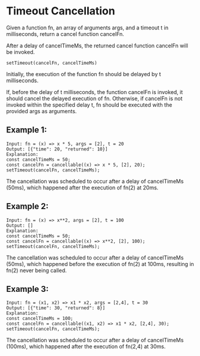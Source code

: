 # Timeout Cancellation

Given a function fn, an array of arguments args, and a timeout t in milliseconds, return a cancel function cancelFn.

After a delay of cancelTimeMs, the returned cancel function cancelFn will be invoked.

```
setTimeout(cancelFn, cancelTimeMs)
```
Initially, the execution of the function fn should be delayed by t milliseconds.

If, before the delay of t milliseconds, the function cancelFn is invoked, it should cancel the delayed execution of fn. Otherwise, if cancelFn is not invoked within the specified delay t, fn should be executed with the provided args as arguments.

 

## Example 1:
```
Input: fn = (x) => x * 5, args = [2], t = 20
Output: [{"time": 20, "returned": 10}]
Explanation: 
const cancelTimeMs = 50;
const cancelFn = cancellable((x) => x * 5, [2], 20);
setTimeout(cancelFn, cancelTimeMs);
```

The cancellation was scheduled to occur after a delay of cancelTimeMs (50ms), which happened after the execution of fn(2) at 20ms.

## Example 2:
```
Input: fn = (x) => x**2, args = [2], t = 100
Output: []
Explanation: 
const cancelTimeMs = 50;
const cancelFn = cancellable((x) => x**2, [2], 100);
setTimeout(cancelFn, cancelTimeMs);
```
The cancellation was scheduled to occur after a delay of cancelTimeMs (50ms), which happened before the execution of fn(2) at 100ms, resulting in fn(2) never being called.

## Example 3:
```
Input: fn = (x1, x2) => x1 * x2, args = [2,4], t = 30
Output: [{"time": 30, "returned": 8}]
Explanation: 
const cancelTimeMs = 100;
const cancelFn = cancellable((x1, x2) => x1 * x2, [2,4], 30);
setTimeout(cancelFn, cancelTimeMs);
```
The cancellation was scheduled to occur after a delay of cancelTimeMs (100ms), which happened after the execution of fn(2,4) at 30ms.